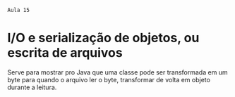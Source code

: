     Aula 15

# I/O e serialização de objetos, ou escrita de arquivos

Serve para mostrar pro Java que uma classe pode ser transformada em um byte para quando o arquivo ler o byte, transformar de volta em objeto durante a leitura.